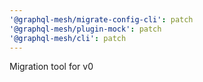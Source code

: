 ```yaml
---
'@graphql-mesh/migrate-config-cli': patch
'@graphql-mesh/plugin-mock': patch
'@graphql-mesh/cli': patch
---
```


Migration tool for v0
